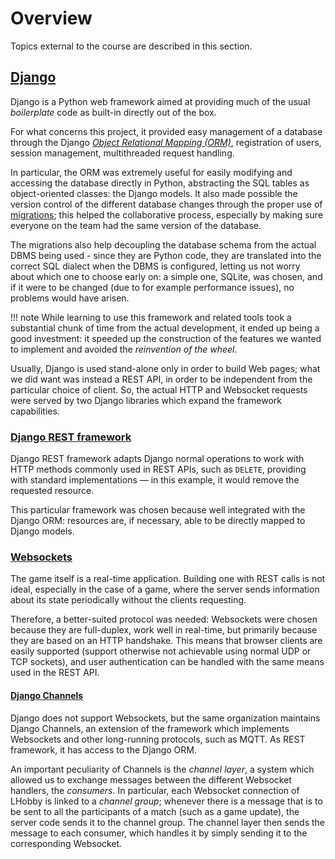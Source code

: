 # Overview

Topics external to the course are described in this section.

## [Django](https://www.djangoproject.com/)

Django is a Python web framework aimed at providing much of the usual *boilerplate* code as built-in directly out of the box.

For what concerns this project, it provided easy management of a database through the 
Django [*Object Relational Mapping (ORM)*](https://docs.djangoproject.com/en/3.1/topics/db/models/), registration
of users, session management, multithreaded request handling. 

In particular, the ORM was extremely useful for easily modifying and accessing the database directly in Python,
abstracting the SQL tables as object-oriented classes: the Django models. 
It also made possible the version control of the different
database changes through the proper use of [migrations](https://docs.djangoproject.com/en/3.1/topics/migrations/); this
helped the collaborative process, especially by making sure everyone on the team had the same version of the database. 

The migrations also help decoupling the database schema from the actual DBMS being used - since they are Python code,
they are translated into the correct SQL dialect when the DBMS is configured, letting us not worry about which one to
choose early on: a simple one, SQLite, was chosen, and if it were to be changed (due to for example performance issues),
no problems would have arisen.

!!! note
    While learning to use this framework and related tools took a substantial chunk of time from the actual development,
    it ended up being a good investment: it speeded up the construction of the features we wanted to implement and avoided
    the *reinvention of the wheel*.

Usually, Django is used stand-alone only in order to build Web pages; what we did want was instead a REST API, in order
to be independent from the particular choice of client. So, the actual HTTP and Websocket requests were served by two
Django libraries which expand the framework capabilities.

### [Django REST framework](https://www.django-rest-framework.org/)

Django REST framework adapts Django normal operations to work with HTTP methods commonly used in REST APIs, such as
`DELETE`, providing with standard implementations — in this example, it would remove the requested resource.

This particular framework was chosen because well integrated with the Django ORM: resources are, if necessary,
able to be directly mapped to Django models.

### [Websockets](https://tools.ietf.org/html/rfc6455)

The game itself is a real-time application. Building one with REST calls is not ideal, especially in the case of a game,
where the server sends information about its state periodically without the clients requesting. 

Therefore, a better-suited protocol was needed: Websockets were chosen because they are full-duplex, work well in real-time,
but primarily because they are based on an HTTP handshake. This means that browser clients are easily supported (support otherwise
not achievable using normal UDP or TCP sockets), and user authentication can be handled with the same means used in the REST API.

#### [Django Channels](https://channels.readthedocs.io/en/stable/)

Django does not support Websockets, but the same organization maintains Django Channels, an extension of the framework
which implements Websockets and other long-running protocols, such as MQTT. As REST framework, it has access to the Django ORM.

An important peculiarity of Channels is the *channel layer*, a system which allowed us to exchange messages between
the different Websocket handlers, the *consumers*. In particular, each Websocket connection of LHobby is linked to a *channel group*; 
whenever there is a message that is to be sent to all the participants of a match (such as a game update), the server
code sends it to the channel group. The channel layer then sends the message to each consumer, which handles it
by simply sending it to the corresponding Websocket. 
